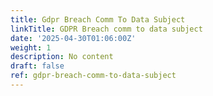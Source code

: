```yaml
---
title: Gdpr Breach Comm To Data Subject
linkTitle: GDPR Breach comm to data subject
date: '2025-04-30T01:06:00Z'
weight: 1
description: No content
draft: false
ref: gdpr-breach-comm-to-data-subject
---
```


